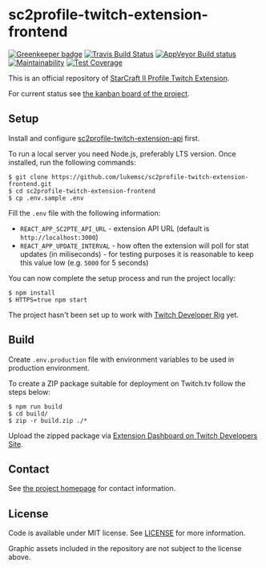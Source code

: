 # sc2profile-twitch-extension-frontend
[![Greenkeeper badge](https://badges.greenkeeper.io/lukemsc/sc2profile-twitch-extension-frontend.svg)](https://greenkeeper.io/)
[![Travis Build Status](https://travis-ci.org/lukemnet/sc2profile-twitch-extension-frontend.svg?branch=master)](https://travis-ci.org/lukemnet/sc2profile-twitch-extension-frontend)
[![AppVeyor Build status](https://ci.appveyor.com/api/projects/status/a2glv7bbciua61g6?svg=true)](https://ci.appveyor.com/project/lwojcik/sc2profile-twitch-extension-frontend)
[![Maintainability](https://api.codeclimate.com/v1/badges/613ab5f8144a72e939c5/maintainability)](https://codeclimate.com/github/lukemsc/sc2profile-twitch-extension-frontend/maintainability)
[![Test Coverage](https://api.codeclimate.com/v1/badges/613ab5f8144a72e939c5/test_coverage)](https://codeclimate.com/github/lukemsc/sc2profile-twitch-extension-frontend/test_coverage)

This is an official repository of [StarCraft II Profile Twitch Extension](https://sc2pte.lukem.net/).

For current status see [the kanban board of the project](https://github.com/orgs/lukemsc/projects/1).

## Setup

Install and configure [sc2profile-twitch-extension-api](https://github.com/lukemnet/sc2profile-twitch-extension-api) first.

To run a local server you need Node.js, preferably LTS version. Once installed, run the following commands:

```
$ git clone https://github.com/lukemsc/sc2profile-twitch-extension-frontend.git
$ cd sc2profile-twitch-extension-frontend
$ cp .env.sample .env
```

Fill the `.env` file with the following information:

* `REACT_APP_SC2PTE_API_URL` - extension API URL (default is `http://localhost:3000`)
* `REACT_APP_UPDATE_INTERVAL` - how often the extension will poll for stat updates (in miliseconds) - for testing purposes it is reasonable to keep this value low (e.g. `5000` for 5 seconds)

You can now complete the setup process and run the project locally:

```
$ npm install
$ HTTPS=true npm start
```

The project hasn't been set up to work with [Twitch Developer Rig](https://github.com/twitchdev/developer-rig) yet.

## Build

Create `.env.production` file with environment variables to be used in production environment.

To create a ZIP package suitable for deployment on Twitch.tv follow the steps below:

```
$ npm run build
$ cd build/
$ zip -r build.zip ./*
```

Upload the zipped package via [Extension Dashboard on Twitch Developers Site](https://dev.twitch.tv/dashboard/extensions).

## Contact

See [the project homepage](https://sc2pte.lukem.net/) for contact information.

## License

Code is available under MIT license. See [LICENSE](https://raw.githubusercontent.com/lukemsc/sc2profile-twitch-extension-frontend/master/LICENSE) for more information.

Graphic assets included in the repository are not subject to the license above.
